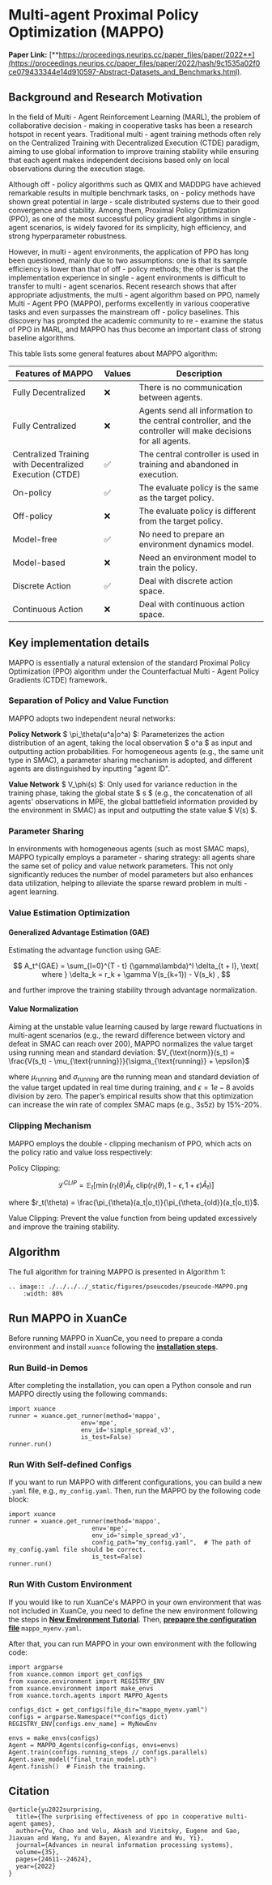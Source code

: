 # Multi-agent Proximal Policy Optimization (MAPPO)

**Paper Link:** [**https://proceedings.neurips.cc/paper_files/paper/2022**](https://proceedings.neurips.cc/paper_files/paper/2022/hash/9c1535a02f0ce079433344e14d910597-Abstract-Datasets_and_Benchmarks.html).

## Background and Research Motivation

In the field of Multi - Agent Reinforcement Learning (MARL), the problem of collaborative decision - making in cooperative tasks has been a research hotspot in recent years. Traditional multi - agent training methods often rely on the Centralized Training with Decentralized Execution (CTDE) paradigm, aiming to use global information to improve training stability while ensuring that each agent makes independent decisions based only on local observations during the execution stage.

Although off - policy algorithms such as QMIX and MADDPG have achieved remarkable results in multiple benchmark tasks, on - policy methods have shown great potential in large - scale distributed systems due to their good convergence and stability. Among them, Proximal Policy Optimization (PPO), as one of the most successful policy gradient algorithms in single - agent scenarios, is widely favored for its simplicity, high efficiency, and strong hyperparameter robustness.

However, in multi - agent environments, the application of PPO has long been questioned, mainly due to two assumptions: one is that its sample efficiency is lower than that of off - policy methods; the other is that the implementation experience in single - agent environments is difficult to transfer to multi - agent scenarios. Recent research shows that after appropriate adjustments, the multi - agent algorithm based on PPO, namely Multi - Agent PPO (MAPPO), performs excellently in various cooperative tasks and even surpasses the mainstream off - policy baselines. This discovery has prompted the academic community to re - examine the status of PPO in MARL, and MAPPO has thus become an important class of strong baseline algorithms.

This table lists some general features about MAPPO algorithm:

| Features of MAPPO   | Values | Description                                              |
|-------------------|--------|----------------------------------------------------------|
| Fully Decentralized                  | ❌      | There is no communication between agents.                                  |
| Fully Centralized                    | ❌      | Agents send all information to the central controller, and the controller will make decisions for all agents. |
| Centralized Training with Decentralized Execution (CTDE) | ✅ | The central controller is used in training and abandoned in execution.     |
| On-policy         | ✅      | The evaluate policy is the same as the target policy.    |
| Off-policy        | ❌      | The evaluate policy is different from the target policy. | 
| Model-free        | ✅      | No need to prepare an environment dynamics model.        | 
| Model-based       | ❌      | Need an environment model to train the policy.           | 
| Discrete Action   | ✅      | Deal with discrete action space.                         |   
| Continuous Action | ❌      | Deal with continuous action space.                       | 


## Key implementation details

MAPPO is essentially a natural extension of the standard Proximal Policy Optimization (PPO) algorithm under the Counterfactual Multi - Agent Policy Gradients (CTDE) framework.

### Separation of Policy and Value Function

MAPPO adopts two independent neural networks:

**Policy Network** $ \pi_\theta(u^a|o^a) $: Parameterizes the action distribution of an agent, taking the local observation $ o^a $ as input and outputting action probabilities. For homogeneous agents (e.g., the same unit type in SMAC), a parameter sharing mechanism is adopted, and different agents are distinguished by inputting "agent ID".

**Value Network** $ V_\phi(s) $: Only used for variance reduction in the training phase, taking the global state $ s $ (e.g., the concatenation of all agents' observations in MPE, the global battlefield information provided by the environment in SMAC) as input and outputting the state value $ V(s) $.

### Parameter Sharing
In environments with homogeneous agents (such as most SMAC maps), MAPPO typically employs a parameter - sharing strategy: all agents share the same set of policy and value network parameters. This not only significantly reduces the number of model parameters but also enhances data utilization, helping to alleviate the sparse reward problem in multi - agent learning.
### Value Estimation Optimization

#### Generalized Advantage Estimation (GAE)

Estimating the advantage function using GAE:

$$
A_t^{GAE} = \sum_{l=0}^{T - t} (\gamma\lambda)^l \delta_{t + l}, \text{ where } \delta_k = r_k + \gamma V(s_{k+1}) - V(s_k) ,
$$

and further improve the training stability through advantage normalization.

#### Value Normalization

Aiming at the unstable value learning caused by large reward fluctuations in multi-agent scenarios (e.g., the reward difference between victory and defeat in SMAC can reach over 200), MAPPO normalizes the value target using running mean and standard deviation: $V_{\text{norm}}(s_t) = \frac{V(s_t) - \mu_{\text{running}}}{\sigma_{\text{running}} + \epsilon}$  

where $\mu_{\text{running}}$ and $\sigma_{\text{running}}$ are the running mean and standard deviation of the value target updated in real time during training, and $\epsilon = 1e-8$ avoids division by zero. The paper’s empirical results show that this optimization can increase the win rate of complex SMAC maps (e.g., 3s5z) by 15%-20%.

### Clipping Mechanism

MAPPO employs the double - clipping mechanism of PPO, which acts on the policy ratio and value loss respectively:

Policy Clipping:

$$
\mathcal{L}^{CLIP} = \mathbb{E}_t \left[ \min \left( r_t(\theta) \hat{A}_t, \text{clip}(r_t(\theta), 1 - \epsilon, 1 + \epsilon) \hat{A}_t \right) \right]
$$

where $r_t(\theta) = \frac{\pi_{\theta}(a_t|o_t)}{\pi_{\theta_{old}}(a_t|o_t)}$​.

Value Clipping: Prevent the value function from being updated excessively and improve the training stability.

## Algorithm

The full algorithm for training MAPPO is presented in Algorithm 1:

```{eval-rst}
.. image:: ./../../../_static/figures/pseucodes/pseucode-MAPPO.png
    :width: 80%
```  
## Run MAPPO in XuanCe

Before running MAPPO in XuanCe, you need to prepare a conda environment and install ``xuance`` following 
the [**installation steps**](./../../usage/installation.rst#install-xuance).

### Run Build-in Demos

After completing the installation, you can open a Python console and run MAPPO directly using the following commands:

```python3
import xuance
runner = xuance.get_runner(method='mappo',
                    env='mpe',  
                    env_id='simple_spread_v3',  
                    is_test=False)
runner.run() 
```
### Run With Self-defined Configs

If you want to run MAPPO with different configurations, you can build a new ``.yaml`` file, e.g., ``my_config.yaml``.
Then, run the MAPPO by the following code block:

```python3
import xuance
runner = xuance.get_runner(method='mappo',
                       env='mpe', 
                       env_id='simple_spread_v3',  
                       config_path="my_config.yaml",  # The path of my_config.yaml file should be correct.
                       is_test=False)
runner.run()
```
### Run With Custom Environment

If you would like to run XuanCe's MAPPO in your own environment that was not included in XuanCe, 
you need to define the new environment following the steps in 
[**New Environment Tutorial**](./../../usage/custom_env/custom_drl_env.rst).
Then, [**prepapre the configuration file**](./../../usage/custom_env/custom_drl_env.rst#step-2-create-the-config-file-and-read-the-configurations) 
 ``mappo_myenv.yaml``.

After that, you can run MAPPO in your own environment with the following code:

```python3
import argparse
from xuance.common import get_configs
from xuance.environment import REGISTRY_ENV
from xuance.environment import make_envs
from xuance.torch.agents import MAPPO_Agents

configs_dict = get_configs(file_dir="mappo_myenv.yaml")
configs = argparse.Namespace(**configs_dict)
REGISTRY_ENV[configs.env_name] = MyNewEnv

envs = make_envs(configs) 
Agent = MAPPO_Agents(config=configs, envs=envs) 
Agent.train(configs.running_steps // configs.parallels)  
Agent.save_model("final_train_model.pth") 
Agent.finish()  # Finish the training.
```

## Citation

```{code-block} bash
@article{yu2022surprising,
  title={The surprising effectiveness of ppo in cooperative multi-agent games},
  author={Yu, Chao and Velu, Akash and Vinitsky, Eugene and Gao, Jiaxuan and Wang, Yu and Bayen, Alexandre and Wu, Yi},
  journal={Advances in neural information processing systems},
  volume={35},
  pages={24611--24624},
  year={2022}
}
```



